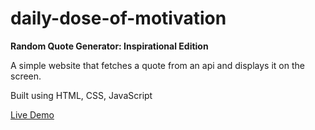 # daily-dose-of-motivation

**Random Quote Generator: Inspirational Edition**

A simple website that fetches a quote from an api and displays it on the screen.

Built using HTML, CSS, JavaScript

[Live Demo](https://afz11.github.io/daily-dose-of-motivation/ "Live Demo")
